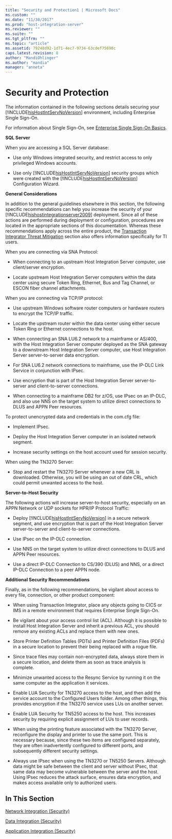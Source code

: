 ```yaml
---
title: "Security and Protection1 | Microsoft Docs"
ms.custom: ""
ms.date: "11/30/2017"
ms.prod: "host-integration-server"
ms.reviewer: ""
ms.suite: ""
ms.tgt_pltfrm: ""
ms.topic: "article"
ms.assetid: 79248d92-1d71-4ec7-9734-63cdef75698c
caps.latest.revision: 8
author: "MandiOhlinger"
ms.author: "mandia"
manager: "anneta"
---
```

# Security and Protection
The information contained in the following sections details securing your [!INCLUDE[hisHostIntServNoVersion](../includes/hishostintservnoversion-md.md)] environment, including Enterprise Single Sign-On.  
  
 For information about Single Sign-On, see [Enterprise Single Sign-On Basics](../esso/enterprise-single-sign-on-basics.md).  
  
 **SQL Server**  
  
 When you are accessing a SQL Server database:  
  
-   Use only Windows integrated security, and restrict access to only privileged Windows accounts.  
  
-   Use only [!INCLUDE[hisHostIntServNoVersion](../includes/hishostintservnoversion-md.md)] security groups which were created with the [!INCLUDE[hisHostIntServNoVersion](../includes/hishostintservnoversion-md.md)] Configuration Wizard.  
  
 **General Considerations**  
  
 In addition to the general guidelines elsewhere in this section, the following specific recommendations can help you increase the security of your [!INCLUDE[hishostintegrationserver2009](../includes/hishostintegrationserver2009-md.md)] deployment. Since all of these actions are performed during deployment or configuration, procedures are located in the appropriate sections of this documentation. Whereas these recommendations apply across the entire product, the [Transaction Integrator Threat Mitigation](../core/transaction-integrator-threat-mitigation2.md) section also offers information specifically for TI users.  
  
 When you are connecting via SNA Protocol:  
  
-   When connecting to an upstream Host Integration Server computer, use client/server encryption.  
  
-   Locate upstream Host Integration Server computers within the data center using secure Token Ring, Ethernet, Bus and Tag Channel, or ESCON fiber channel attachments.  
  
 When you are connecting via TCP/IP protocol:  
  
-   Use upstream Windows software router computers or hardware routers to encrypt the TCP/IP traffic.  
  
-   Locate the upstream router within the data center using either secure Token Ring or Ethernet connections to the host.  
  
-   When connecting an SNA LU6.2 network to a mainframe or AS/400, with the Host Integration Server computer deployed as the SNA gateway to a downstream Host Integration Server computer, use Host Integration Server server-to-server data encryption.  
  
-   For SNA LU6.2 network connections to mainframe, use the IP-DLC Link Service in conjunction with IPsec.  
  
-   Use encryption that is part of the Host Integration Server server-to-server and client-to-server connections.  
  
-   When connecting to a mainframe DB2 for z/OS, use IPsec on an IP-DLC, and also use NNS on the target system to utilize direct connections to DLUS and APPN Peer resources.  
  
 To protect unencrypted data and credentials in the com.cfg file:  
  
-   Implement IPsec.  
  
-   Deploy the Host Integration Server computer in an isolated network segment.  
  
-   Increase security settings on the host account used for session security.  
  
 When using the TN3270 Server:  
  
-   Stop and restart the TN3270 Server whenever a new CRL is downloaded. Otherwise, you will be using an out of date CRL, which could permit unwanted access to the host.  
  
 **Server-to-Host Security**  
  
 The following actions will increase server-to-host security, especially on an APPN Network or UDP sockets for HPR/IP Protocol Traffic:  
  
-   Deploy [!INCLUDE[hisHostIntServNoVersion](../includes/hishostintservnoversion-md.md)] in a secure network segment, and use encryption that is part of the Host Integration Server server-to-server and client-to-server connections.  
  
-   Use IPsec on the IP-DLC connection.  
  
-   Use NNS on the target system to utilize direct connections to DLUS and APPN Peer resources.  
  
-   Use a direct IP-DLC Connection to CS/390 (DLUS) and NNS, or a direct IP-DLC Connection to a peer APPN node.  
  
 **Additional Security Recommendations**  
  
 Finally, as in the following recommendations, be vigilant about access to every file, connection, or other product component:  
  
-   When using Transaction Integrator, place any objects going to CICS or IMS in a remote environment that requires Enterprise Single Sign-On.  
  
-   Be vigilant about your access control list (ACL). Although it is possible to install Host Integration Server and inherit a previous ACL, you should remove any existing ACLs and replace them with new ones.  
  
-   Store Printer Definition Tables (PDTs) and Printer Definition Files (PDFs) in a secure location to prevent their being replaced with a rogue file.  
  
-   Since trace files may contain non-encrypted data, always store them in a secure location, and delete them as soon as trace analysis is complete.  
  
-   Minimize unwanted access to the Resync Service by running it on the same computer as the application it services.  
  
-   Enable LUA Security for TN3270 access to the host, and then add the service account to the Configured Users folder. Among other things, this provides encryption if the TN3270 service uses LUs on another server.  
  
-   Enable LUA Security for TN5250 access to the host. This increases security by requiring explicit assignment of LUs to user records.  
  
-   When using the printing feature associated with the TN3270 Server, reconfigure the display and printer to use the same port. This is necessary because, since these two items are configured separately, they are often inadvertently configured to different ports, and subsequently different security settings.  
  
-   Always use IPsec when using the TN3270 or TN5250 Servers. Although data might be safe between the client and server without IPsec, that same data may become vulnerable between the server and the host. Using IPsec reduces the attack surface, ensures data encryption, and makes access available only to authorized users.  
  
## In This Section  
 [Network Integration (Security)](../core/network-integration-security-2.md)  
  
 [Data Integration (Security)](../core/data-integration-security-2.md)  
  
 [Application Integration (Security)](../core/application-integration-security-2.md)